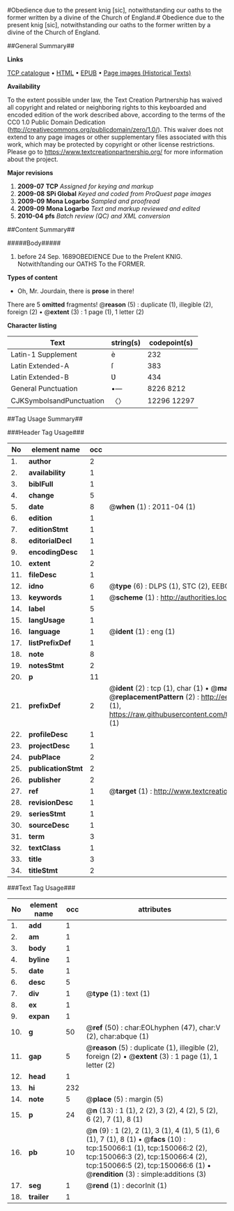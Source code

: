 #Obedience due to the present knig [sic], notwithstanding our oaths to the former written by a divine of the Church of England.#
Obedience due to the present knig [sic], notwithstanding our oaths to the former written by a divine of the Church of England.

##General Summary##

**Links**

[TCP catalogue](http://www.ota.ox.ac.uk/tcp/)  • 
[HTML](http://tei.it.ox.ac.uk/tcp/Texts-HTML/free/A85/A85047.html)  • 
[EPUB](http://tei.it.ox.ac.uk/tcp/Texts-EPUB/free/A85/A85047.epub) • 
[Page images (Historical Texts)](https://historicaltexts.jisc.ac.uk/eebo-36273256e)

**Availability**

To the extent possible under law, the Text Creation Partnership has waived all copyright and related or neighboring rights to this keyboarded and encoded edition of the work described above, according to the terms of the CC0 1.0 Public Domain Dedication (http://creativecommons.org/publicdomain/zero/1.0/). This waiver does not extend to any page images or other supplementary files associated with this work, which may be protected by copyright or other license restrictions. Please go to https://www.textcreationpartnership.org/ for more information about the project.

**Major revisions**

1. __2009-07__ __TCP__ *Assigned for keying and markup*
1. __2009-08__ __SPi Global__ *Keyed and coded from ProQuest page images*
1. __2009-09__ __Mona Logarbo__ *Sampled and proofread*
1. __2009-09__ __Mona Logarbo__ *Text and markup reviewed and edited*
1. __2010-04__ __pfs__ *Batch review (QC) and XML conversion*

##Content Summary##

#####Body#####

1. before 24 Sep. 1689OBEDIENCE Due to the Preſent KNIG. Notwithſtanding our OATHS To the FORMER.

**Types of content**

  * Oh, Mr. Jourdain, there is **prose** in there!

There are 5 **omitted** fragments! 
 @__reason__ (5) : duplicate (1), illegible (2), foreign (2)  •  @__extent__ (3) : 1 page (1), 1 letter (2)

**Character listing**


|Text|string(s)|codepoint(s)|
|---|---|---|
|Latin-1 Supplement|è|232|
|Latin Extended-A|ſ|383|
|Latin Extended-B|Ʋ|434|
|General Punctuation|•—|8226 8212|
|CJKSymbolsandPunctuation|〈〉|12296 12297|

##Tag Usage Summary##

###Header Tag Usage###

|No|element name|occ|attributes|
|---|---|---|---|
|1.|__author__|2||
|2.|__availability__|1||
|3.|__biblFull__|1||
|4.|__change__|5||
|5.|__date__|8| @__when__ (1) : 2011-04 (1)|
|6.|__edition__|1||
|7.|__editionStmt__|1||
|8.|__editorialDecl__|1||
|9.|__encodingDesc__|1||
|10.|__extent__|2||
|11.|__fileDesc__|1||
|12.|__idno__|6| @__type__ (6) : DLPS (1), STC (2), EEBO-CITATION (1), OCLC (1), VID (1)|
|13.|__keywords__|1| @__scheme__ (1) : http://authorities.loc.gov/ (1)|
|14.|__label__|5||
|15.|__langUsage__|1||
|16.|__language__|1| @__ident__ (1) : eng (1)|
|17.|__listPrefixDef__|1||
|18.|__note__|8||
|19.|__notesStmt__|2||
|20.|__p__|11||
|21.|__prefixDef__|2| @__ident__ (2) : tcp (1), char (1)  •  @__matchPattern__ (2) : ([0-9\-]+):([0-9IVX]+) (1), (.+) (1)  •  @__replacementPattern__ (2) : http://eebo.chadwyck.com/downloadtiff?vid=$1&page=$2 (1), https://raw.githubusercontent.com/textcreationpartnership/Texts/master/tcpchars.xml#$1 (1)|
|22.|__profileDesc__|1||
|23.|__projectDesc__|1||
|24.|__pubPlace__|2||
|25.|__publicationStmt__|2||
|26.|__publisher__|2||
|27.|__ref__|1| @__target__ (1) : http://www.textcreationpartnership.org/docs/. (1)|
|28.|__revisionDesc__|1||
|29.|__seriesStmt__|1||
|30.|__sourceDesc__|1||
|31.|__term__|3||
|32.|__textClass__|1||
|33.|__title__|3||
|34.|__titleStmt__|2||


###Text Tag Usage###

|No|element name|occ|attributes|
|---|---|---|---|
|1.|__add__|1||
|2.|__am__|1||
|3.|__body__|1||
|4.|__byline__|1||
|5.|__date__|1||
|6.|__desc__|5||
|7.|__div__|1| @__type__ (1) : text (1)|
|8.|__ex__|1||
|9.|__expan__|1||
|10.|__g__|50| @__ref__ (50) : char:EOLhyphen (47), char:V (2), char:abque (1)|
|11.|__gap__|5| @__reason__ (5) : duplicate (1), illegible (2), foreign (2)  •  @__extent__ (3) : 1 page (1), 1 letter (2)|
|12.|__head__|1||
|13.|__hi__|232||
|14.|__note__|5| @__place__ (5) : margin (5)|
|15.|__p__|24| @__n__ (13) : 1 (1), 2 (2), 3 (2), 4 (2), 5 (2), 6 (2), 7 (1), 8 (1)|
|16.|__pb__|10| @__n__ (9) : 1 (2), 2 (1), 3 (1), 4 (1), 5 (1), 6 (1), 7 (1), 8 (1)  •  @__facs__ (10) : tcp:150066:1 (1), tcp:150066:2 (2), tcp:150066:3 (2), tcp:150066:4 (2), tcp:150066:5 (2), tcp:150066:6 (1)  •  @__rendition__ (3) : simple:additions (3)|
|17.|__seg__|1| @__rend__ (1) : decorInit (1)|
|18.|__trailer__|1||
